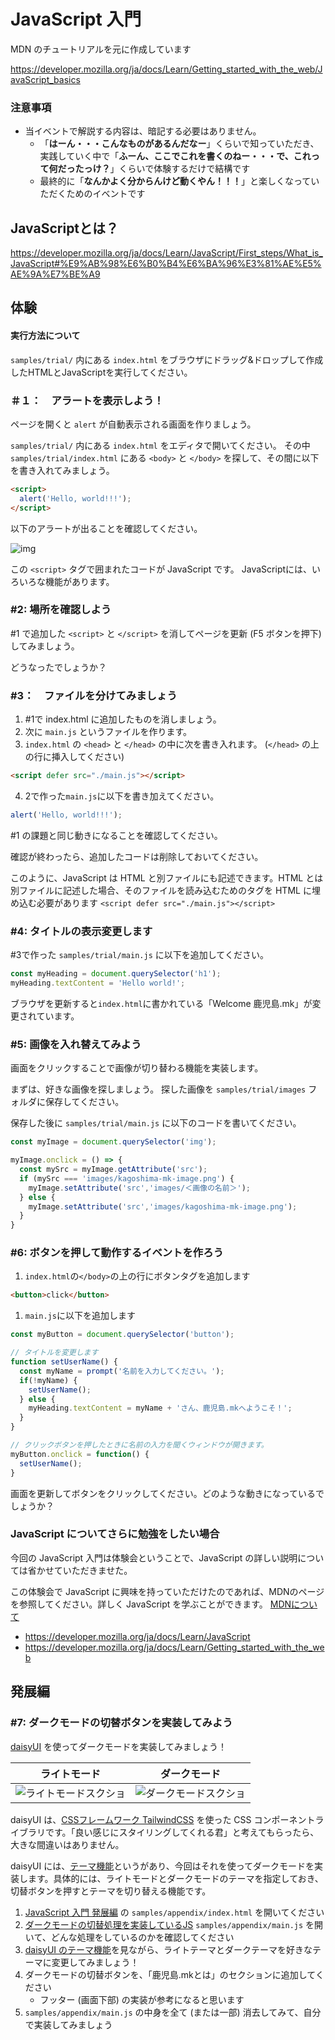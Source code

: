 # JavaScript 入門

MDN のチュートリアルを元に作成しています

https://developer.mozilla.org/ja/docs/Learn/Getting_started_with_the_web/JavaScript_basics

### 注意事項

- 当イベントで解説する内容は、暗記する必要はありません。
  - 「**はーん・・・こんなものがあるんだなー**」くらいで知っていただき、実践していく中で「**ふーん、ここでこれを書くのねー・・・で、これって何だったっけ？**」くらいで体験するだけで結構です
  - 最終的に「**なんかよく分からんけど動くやん！！！**」と楽しくなっていただくためのイベントです


## JavaScriptとは？

https://developer.mozilla.org/ja/docs/Learn/JavaScript/First_steps/What_is_JavaScript#%E9%AB%98%E6%B0%B4%E6%BA%96%E3%81%AE%E5%AE%9A%E7%BE%A9


## 体験

#### 実行方法について
`samples/trial/` 内にある `index.html` をブラウザにドラッグ&ドロップして作成したHTMLとJavaScriptを実行してください。

### ＃１：　アラートを表示しよう！

ページを開くと `alert` が自動表示される画面を作りましょう。

`samples/trial/` 内にある `index.html` をエディタで開いてください。
その中 `samples/trial/index.html` にある `<body>` と `</body>` を探して、その間に以下を書き入れてみましょう。

```html
<script>
  alert('Hello, world!!!');
</script>
```


以下のアラートが出ることを確認してください。

![img](./images/%231_image.png)

この `<script>` タグで囲まれたコードが JavaScript です。
JavaScriptには、いろいろな機能があります。

### #2: 場所を確認しよう

#1 で追加した `<script>` と `</script>` を消してページを更新 (F5 ボタンを押下) してみましょう。

どうなったでしょうか？

### #3：　ファイルを分けてみましょう

1. #1で index.html に追加したものを消しましょう。
2. 次に `main.js` というファイルを作ります。
3. `index.html` の `<head>` と `</head>` の中に次を書き入れます。
  (`</head>` の上の行に挿入してください)

  ```html
  <script defer src="./main.js"></script>
  ```
4. 2で作った`main.js`に以下を書き加えてください。

```js
alert('Hello, world!!!');
```

#1 の課題と同じ動きになることを確認してください。

確認が終わったら、追加したコードは削除しておいてください。

このように、JavaScript は HTML と別ファイルにも記述できます。HTML とは別ファイルに記述した場合、そのファイルを読み込むためのタグを HTML に埋め込む必要があります `<script defer src="./main.js"></script>`

### #4: タイトルの表示変更します

#3で作った `samples/trial/main.js` に以下を追加してください。

```js
const myHeading = document.querySelector('h1');
myHeading.textContent = 'Hello world!';
```

ブラウザを更新すると`index.html`に書かれている「Welcome 鹿児島.mk」が変更されています。

### #5: 画像を入れ替えてみよう

画面をクリックすることで画像が切り替わる機能を実装します。

まずは、好きな画像を探しましょう。
探した画像を `samples/trial/images` フォルダに保存してください。

保存した後に `samples/trial/main.js` に以下のコードを書いてください。

```js
const myImage = document.querySelector('img');

myImage.onclick = () => {
  const mySrc = myImage.getAttribute('src');
  if (mySrc === 'images/kagoshima-mk-image.png') {
    myImage.setAttribute('src','images/＜画像の名前＞');
  } else {
    myImage.setAttribute('src','images/kagoshima-mk-image.png');
  }
}
```

### #6: ボタンを押して動作するイベントを作ろう

1. `index.html`の`</body>`の上の行にボタンタグを追加します
  ```html
  <button>click</button>
  ```
1. `main.js`に以下を追加します
  ```js
  const myButton = document.querySelector('button');

  // タイトルを変更します
  function setUserName() {
    const myName = prompt('名前を入力してください。');
    if(!myName) {
      setUserName();
    } else {
      myHeading.textContent = myName + 'さん、鹿児島.mkへようこそ！';
    }
  }

  // クリックボタンを押したときに名前の入力を聞くウィンドウが開きます。
  myButton.onclick = function() {
    setUserName();
  }
  ```

画面を更新してボタンをクリックしてください。どのような動きになっているでしょうか？

### JavaScript についてさらに勉強をしたい場合

今回の JavaScript 入門は体験会ということで、JavaScript の詳しい説明については省かせていただきませた。

この体験会で JavaScript に興味を持っていただけたのであれば、MDNのページを参照してください。詳しく JavaScript を学ぶことができます。
[MDNについて](https://developer.mozilla.org/ja/docs/MDN)

- https://developer.mozilla.org/ja/docs/Learn/JavaScript
- https://developer.mozilla.org/ja/docs/Learn/Getting_started_with_the_web


## 発展編

### #7: ダークモードの切替ボタンを実装してみよう

[daisyUI](https://daisyui.com/) を使ってダークモードを実装してみましょう！

|ライトモード|ダークモード
|---|---
|![ライトモードスクショ](./images/%237_light_mode.png)|![ダークモードスクショ](./images/%237_dark_mode.png)

daisyUI は、[CSSフレームワーク TailwindCSS](https://tailwindcss.com/) を使った CSS コンポーネントライブラリです。「良い感じにスタイリングしてくれる君」と考えてもらったら、大きな間違いはありません。

daisyUI には、[テーマ機能](https://daisyui.com/docs/themes/)というがあり、今回はそれを使ってダークモードを実装します。具体的には、ライトモードとダークモードのテーマを指定しておき、切替ボタンを押すとテーマを切り替える機能です。

1. [JavaScript 入門 発展編](./samples/appendix/) の `samples/appendix/index.html` を開いてください
2. [ダークモードの切替処理を実装しているJS](./samples/appendix/main.js) `samples/appendix/main.js` を開いて、どんな処理をしているのかを確認してください
3. [daisyUI のテーマ機能](https://daisyui.com/docs/themes/)を見ながら、ライトテーマとダークテーマを好きなテーマに変更してみましょう！
4. ダークモードの切替ボタンを、「鹿児島.mkとは」のセクションに追加してください
   - フッター (画面下部) の実装が参考になると思います
5. `samples/appendix/main.js` の中身を全て (または一部) 消去してみて、自分で実装してみましょう

